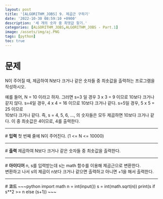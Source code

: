 ```yaml
---
layout: post
title: '[ALGORITHM_JOBS] 9. 제곱근 구하기'
date: '2022-10-30 08:59:10 +0900'
description: '세 개의 숫자 중 최댓값 찾기.'
categories: [ALGORITHM_JOBS,ALGORITHM_JOBS - Part.1]
image: /assets/img/aj.PNG
tags: [python]
toc: true
---
```

# <b>문제</b>
N이 주어질 때, 제곱하여 N보다 크거나 같은 숫자들 중 최솟값을 출력하는 프로그램을 작성하시오.<br>

예를 들어, N = 10 이라고 하자. 그러면 s=3 일 경우 3 x 3 = 9 이므로 10보다 크거나 같지 않다. s=4일 경우, 4 x 4 = 16 이므로 10보다 크거나 같다. s=5일 경우, 5 x 5 = 25 이므로<br>10보다 크거나 같다. 즉, s = 4, 5, 6, ..., 의 숫자들은 모두 제곱하면 10보다 크거나 같다. 이 중 최솟값은 4이므로, 4를 출력한다.<br>
<hr>
# <b>입력</b>
첫 번째 줄에 N이 주어진다. (1 <= N <= 10000)
<hr>
# <b>출력</b>
제곱하여 N보다 크거나 같은 숫자들 중 최솟값을 출력한다.
<hr>
# <b>아이디어</b>
n, s를 입력받는데 s는 math 함수를 이용해 제곱근으로 변환한다.<br>
변환하고 나서 s의 제곱이 n보다 크거나 같으면 출력하고 아니면 +1을 해서 출력한다.
<hr>
# <b>코드</b>
~~~python
import math
n = int(input())
s = int(math.sqrt(n))
print(s if s**2 >= n else (s+1))
~~~

